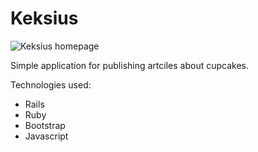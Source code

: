 # Keksius

![Keksius homepage](http://i.imgur.com/Mvnk1Fi.png)

Simple application for publishing artciles about cupcakes.

Technologies used:
* Rails
* Ruby
* Bootstrap
* Javascript